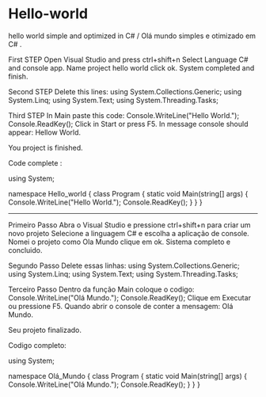 # Hello-world
hello world simple and optimized in C# / Olá mundo simples e otimizado em C# .

First STEP 
Open Visual Studio and press ctrl+shift+n
Select Language C# and console app.
Name project hello world click ok.
System completed and finish.

Second STEP
Delete this lines: 
using System.Collections.Generic;
using System.Linq;
using System.Text;
using System.Threading.Tasks;

Third STEP
In Main paste this code:
Console.WriteLine("Hello World.");
Console.ReadKey();
Click in Start or press F5.
In message console should appear: Hellow World.

You project is finished. 

Code complete :

using System;

namespace Hello_world
{
    class Program
    {
        static void Main(string[] args)
        {
            Console.WriteLine("Hello World.");
            Console.ReadKey();
        }
    }
}
__________________________________________________________________________________________________________________________
Primeiro Passo
Abra o Visual Studio e pressione ctrl+shift+n para criar um novo projeto
Selecione a linguagem C# e escolha a aplicação de console.
Nomei o projeto como Ola Mundo clique em ok.
Sistema completo e concluido.

Segundo Passo
Delete essas linhas:
using System.Collections.Generic;
using System.Linq;
using System.Text;
using System.Threading.Tasks;

Terceiro Passo
Dentro da função Main coloque o codigo:
Console.WriteLine("Olá Mundo.");
Console.ReadKey();
Clique em Executar ou pressione F5.
Quando abrir o console de conter a mensagem: Olá Mundo.

Seu projeto finalizado.

Codigo completo:

using System;

namespace Olá_Mundo
{
    class Program
    {
        static void Main(string[] args)
        {
            Console.WriteLine("Olá Mundo.");
            Console.ReadKey();
        }
    }
}

